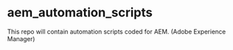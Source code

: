 # aem_automation_scripts

This repo will contain automation scripts coded for AEM. (Adobe Experience Manager)

